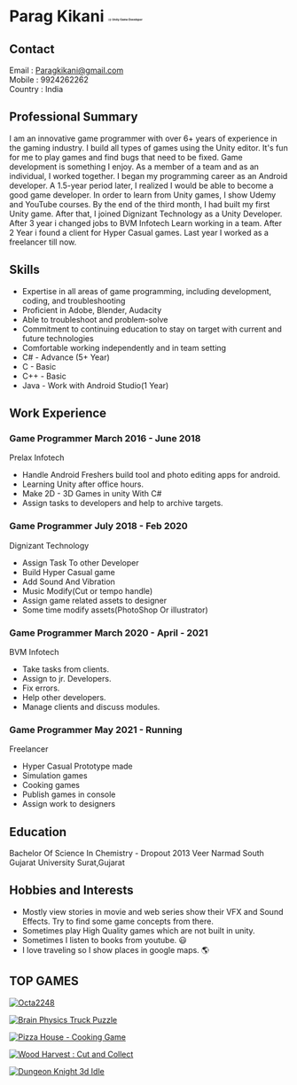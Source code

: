#  Parag Kikani <sub><sup style="font-size:5px;"> ==> Unity Game Developer</sup></sub> <p align="right"> </p>

## Contact

Email : Paragkikani@gmail.com 
<br>Mobile : 9924262262
<br>Country : India

## Professional Summary

I am an innovative game programmer with over 6+ years of experience in the gaming industry. I build all types of games using the Unity editor. It's fun for me to play games and find bugs that need to be fixed. Game development is something I enjoy. As a member of a team and as an individual, I worked together. I began my programming career as an Android developer. A 1.5-year period later, I realized I would be able to become a good game developer. In order to learn from Unity games, I show Udemy and YouTube courses. By the end of the third month, I had built my first Unity game. After that, I joined Dignizant Technology as a Unity Developer. After 3 year i changed jobs to BVM Infotech Learn working in a team. After 2 Year i found a client for Hyper Casual games. Last year I worked as a freelancer till now.

## Skills

- Expertise in all areas of game programming, including development, coding, and troubleshooting
- Proficient in Adobe, Blender, Audacity
- Able to troubleshoot and problem-solve
- Commitment to continuing education to stay on target with current and future technologies
- Comfortable working independently and in team setting
- C# - Advance (5+ Year)
- C - Basic
- C++ - Basic
- Java - Work with Android Studio(1 Year)

## Work Experience

### Game Programmer March 2016 - June 2018
Prelax Infotech
- Handle Android Freshers build tool and photo editing apps for android.
- Learning Unity after office hours.
- Make 2D - 3D Games in unity With C#
- Assign tasks to developers and help to archive targets.

### Game Programmer July 2018 - Feb 2020
Dignizant Technology
- Assign Task To other Developer
- Build Hyper Casual game
- Add Sound And Vibration
- Music Modify(Cut or tempo handle)
- Assign game related assets to designer
- Some time modify assets(PhotoShop Or illustrator)

### Game Programmer March 2020 - April - 2021
BVM Infotech
- Take tasks from clients.
- Assign to jr. Developers.
- Fix errors.
- Help other developers.
- Manage clients and discuss modules.

### Game Programmer May 2021 - Running
Freelancer
- Hyper Casual Prototype made
- Simulation games
- Cooking games
- Publish games in console
- Assign work to designers

## Education

Bachelor Of Science In Chemistry - Dropout 2013
Veer Narmad South Gujarat University Surat,Gujarat

## Hobbies and Interests

- Mostly view stories in movie and web series show their VFX and Sound Effects. Try to find some game concepts from there.
- Sometimes play High Quality games which are not built in unity.
- Sometimes I listen to books from youtube. 😃
- I love traveling so I show places in google maps. 🌎

## TOP GAMES

[![Octa2248](https://play-lh.googleusercontent.com/pDwe3Zp42UsgE7VNYCwsn61EbDI9ziuxzR_Y7DtrIwszxMe6GSBStAPWtSgtT5dxPQE=w64-h64-rw)](https://play.google.com/store/apps/details?id=bear.games.octa2248)

 [![Brain Physics Truck Puzzle](https://play-lh.googleusercontent.com/KjkPFCwmV9V302-DpjK4ZTkje6FDN6Beeo4ZmB7oJd9PBQnOQ4kmWeKreCpVS5z-i9s=w64-h64-rw)](https://play.google.com/store/apps/details?id=com.truck.tracking.physics.brain) 

  [![Pizza House - Cooking Game](https://play-lh.googleusercontent.com/PN82q1qUXgXDSedk29-WrDfRWJoH9Ho6nVD5xWtdBMD8XMd1rWrS27cBGjydPEkImjM=s64-rw)](https://play.google.com/store/apps/details?id=com.pizza.house) 

  [![Wood Harvest : Cut and Collect](https://play-lh.googleusercontent.com/MbAh94YdgnCxwlHI_ovyGaNP5fT6t06XaZl_fpEAnBoamrrL4IQDn-djK4tYLydbcg=w64-rw)](https://play.google.com/store/apps/details?id=com.craftbuilder.woodharvest) 

 [![Dungeon Knight 3d Idle](https://play-lh.googleusercontent.com/4dRXhBW-YsRRvCQ7DbyJSFWYwqbtyuaNgNFZ_olwQx4wLKdvU2csJC_o_2DiBjNViPE=w64-rw)](https://play.google.com/store/apps/details?id=idle.knight.inc) 

<!--
**paragkikani/paragkikani** is a ✨ _special_ ✨ repository because its `README.md` (this file) appears on your GitHub profile.

Here are some ideas to get you started:

- 🔭 I’m currently working on ...
- 🌱 I’m currently learning ...
- 👯 I’m looking to collaborate on ...
- 🤔 I’m looking for help with ...
- 💬 Ask me about ...
- 📫 How to reach me: ...
- 😄 Pronouns: ...
- ⚡ Fun fact: ...
-->
